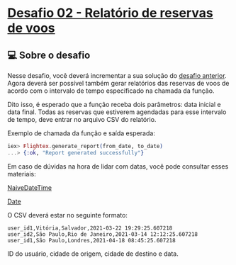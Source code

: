 # [Desafio 02 - Relatório de reservas de voos](https://www.notion.so/Desafio-02-Relat-rio-de-reservas-de-voos-cd44db56fc0a432896c23475a21b8f29)

## 💻 Sobre o desafio

Nesse desafio, você deverá incrementar a sua solução do [desafio anterior](https://www.notion.so/Desafio-01-Reservas-de-voos-f5fd8814ce904360b2500449143e589e). Agora deverá ser possível também gerar relatórios das reservas de voos de acordo com o intervalo de tempo especificado na chamada da função.

Dito isso, é esperado que a função receba dois parâmetros: data inicial e data final. Todas as reservas que estiverem agendadas para esse intervalo de tempo, deve entrar no arquivo CSV do relatório.

Exemplo de chamada da função e saída esperada: 

```elixir
iex> Flightex.generate_report(from_date, to_date)
...> {:ok, "Report generated successfully"}
```

Em caso de dúvidas na hora de lidar com datas, você pode consultar esses materiais:

[NaiveDateTime](https://hexdocs.pm/elixir/NaiveDateTime.html#content)

[Date](https://hexdocs.pm/elixir/Date.html)

O CSV deverá estar no seguinte formato:

```
user_id1,Vitória,Salvador,2021-03-22 19:29:25.607218
user_id2,São Paulo,Rio de Janeiro,2021-03-14 12:12:25.607218
user_id1,São Paulo,Londres,2021-04-18 08:45:25.607218
```

ID do usuário, cidade de origem, cidade de destino e data.

